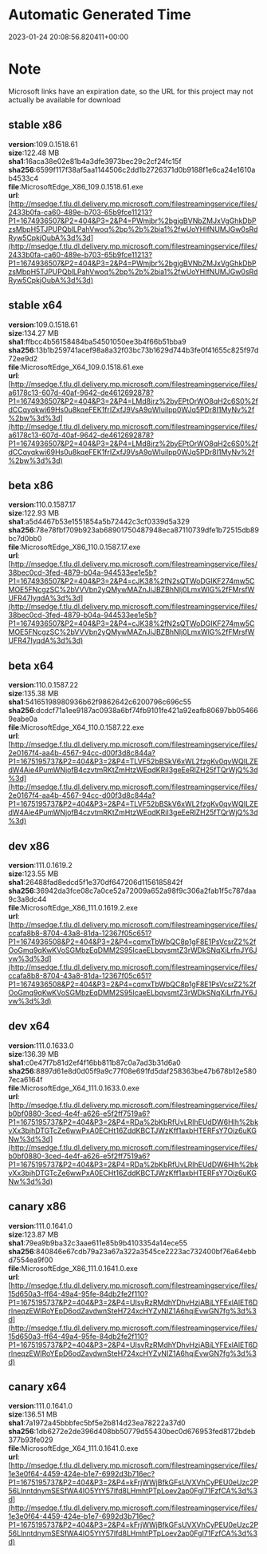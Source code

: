 # Automatic Generated Time
2023-01-24 20:08:56.820411+00:00

# Note
Microsoft links have an expiration date, so the URL for this project may not actually be available for download

## stable x86
**version**:109.0.1518.61  
**size**:122.48 MB  
**sha1**:16aca38e02e81b4a3dfe3973bec29c2cf24fc15f  
**sha256**:6599f117f38af5aa1144506c2dd1b2726371d0b9188f1e6ca24e1610ab4533c4  
**file**:MicrosoftEdge_X86_109.0.1518.61.exe  
**url**:[http://msedge.f.tlu.dl.delivery.mp.microsoft.com/filestreamingservice/files/2433b0fa-ca60-489e-b703-65b9fce11213?P1=1674936507&P2=404&P3=2&P4=PWmjbr%2bgjgBVNbZMJxVgGhkDbPzsMbpH5TJPUPQblLPahVwoq%2bp%2b%2bia1%2fwUoYHIfNUMJGw0sRdRyw5CpkjOubA%3d%3d](http://msedge.f.tlu.dl.delivery.mp.microsoft.com/filestreamingservice/files/2433b0fa-ca60-489e-b703-65b9fce11213?P1=1674936507&P2=404&P3=2&P4=PWmjbr%2bgjgBVNbZMJxVgGhkDbPzsMbpH5TJPUPQblLPahVwoq%2bp%2b%2bia1%2fwUoYHIfNUMJGw0sRdRyw5CpkjOubA%3d%3d)  

## stable x64
**version**:109.0.1518.61  
**size**:134.27 MB  
**sha1**:ffbcc4b56158484ba54501050ee3b4f66b51bba9  
**sha256**:13b1b259741acef98a8a32f03bc73b1629d744b3fe0f41655c825f97d72ee9d2  
**file**:MicrosoftEdge_X64_109.0.1518.61.exe  
**url**:[http://msedge.f.tlu.dl.delivery.mp.microsoft.com/filestreamingservice/files/a6178c13-607d-40af-9642-de4612692878?P1=1674936507&P2=404&P3=2&P4=LMd8jrz%2byEPtOrWO8qH2c6S0%2fdCCqyqkwi69Hs0u8kqeFEK1frIZxfJ9VsA9qWIuilpp0WJq5PDr8I1MyNv%2f%2bw%3d%3d](http://msedge.f.tlu.dl.delivery.mp.microsoft.com/filestreamingservice/files/a6178c13-607d-40af-9642-de4612692878?P1=1674936507&P2=404&P3=2&P4=LMd8jrz%2byEPtOrWO8qH2c6S0%2fdCCqyqkwi69Hs0u8kqeFEK1frIZxfJ9VsA9qWIuilpp0WJq5PDr8I1MyNv%2f%2bw%3d%3d)  

## beta x86
**version**:110.0.1587.17  
**size**:122.93 MB  
**sha1**:a5d4467b53e1551854a5b72442c3cf0339d5a329  
**sha256**:78e78fbf709b923ab68901750487948eca87110739dfe1b72515db89bc7d0bb0  
**file**:MicrosoftEdge_X86_110.0.1587.17.exe  
**url**:[http://msedge.f.tlu.dl.delivery.mp.microsoft.com/filestreamingservice/files/38bec0cd-3fed-4879-b04a-944533ee1e5b?P1=1674936507&P2=404&P3=2&P4=cJK38%2fN2sQTWoDGIKF274mw5CMOE5FNcgzSC%2bVVVbn2yQMywMAZnJiJBZBhNIj0LmxWlG%2fFMrsfWUFR47IyqdA%3d%3d](http://msedge.f.tlu.dl.delivery.mp.microsoft.com/filestreamingservice/files/38bec0cd-3fed-4879-b04a-944533ee1e5b?P1=1674936507&P2=404&P3=2&P4=cJK38%2fN2sQTWoDGIKF274mw5CMOE5FNcgzSC%2bVVVbn2yQMywMAZnJiJBZBhNIj0LmxWlG%2fFMrsfWUFR47IyqdA%3d%3d)  

## beta x64
**version**:110.0.1587.22  
**size**:135.38 MB  
**sha1**:54165198980936b62f9862642c6200796c696c55  
**sha256**:dcdcf71a1ee9187ac0938a6bf74fb9101fe421a92eafb80697bb054669eabe0a  
**file**:MicrosoftEdge_X64_110.0.1587.22.exe  
**url**:[http://msedge.f.tlu.dl.delivery.mp.microsoft.com/filestreamingservice/files/2e0167f4-aa4b-4567-94cc-d00f3d8c844a?P1=1675195737&P2=404&P3=2&P4=TLVF52bBSkV6xWL2fzgKv0qvWQILZEdW4Aie4PumWNjofB4czvtmRKtZmHtzWEqdKRiI3geEeRlZH25fTQrWjQ%3d%3d](http://msedge.f.tlu.dl.delivery.mp.microsoft.com/filestreamingservice/files/2e0167f4-aa4b-4567-94cc-d00f3d8c844a?P1=1675195737&P2=404&P3=2&P4=TLVF52bBSkV6xWL2fzgKv0qvWQILZEdW4Aie4PumWNjofB4czvtmRKtZmHtzWEqdKRiI3geEeRlZH25fTQrWjQ%3d%3d)  

## dev x86
**version**:111.0.1619.2  
**size**:123.55 MB  
**sha1**:26488fad8edcd5f1e370df647206d1156185842f  
**sha256**:36942da3fce08c7a0ce52a72009a652a98f9c306a2fab1f5c787daa9c3a8dc44  
**file**:MicrosoftEdge_X86_111.0.1619.2.exe  
**url**:[http://msedge.f.tlu.dl.delivery.mp.microsoft.com/filestreamingservice/files/ccafa8b8-8704-43a8-81da-12367f05c651?P1=1674936508&P2=404&P3=2&P4=cqmxTbWbQC8p1gF8E1PsVcsrZ2%2fOoGmq9qKwKVoSGMbzEqDMM2S95IcaeELbqvsmtZ3rWDkSNqXiLrfnJY6Jvw%3d%3d](http://msedge.f.tlu.dl.delivery.mp.microsoft.com/filestreamingservice/files/ccafa8b8-8704-43a8-81da-12367f05c651?P1=1674936508&P2=404&P3=2&P4=cqmxTbWbQC8p1gF8E1PsVcsrZ2%2fOoGmq9qKwKVoSGMbzEqDMM2S95IcaeELbqvsmtZ3rWDkSNqXiLrfnJY6Jvw%3d%3d)  

## dev x64
**version**:111.0.1633.0  
**size**:136.39 MB  
**sha1**:c0e47f7b81d2ef4f16bb811b87c0a7ad3b31d6a0  
**sha256**:8897d61e8d0d05f9a9c77f08e691fd5daf258363be47b678b12e5807eca6164f  
**file**:MicrosoftEdge_X64_111.0.1633.0.exe  
**url**:[http://msedge.f.tlu.dl.delivery.mp.microsoft.com/filestreamingservice/files/b0bf0880-3ced-4e4f-a626-e5f2ff7519a6?P1=1675195737&P2=404&P3=2&P4=RDa%2bKbRfUvLRlhEUdDW6Hlh%2bkvXx3bjhDTGTcZe6wwPxA0ECHt16ZddKBCTJWzKff1axbHTERFsY7Oiz6uKGNw%3d%3d](http://msedge.f.tlu.dl.delivery.mp.microsoft.com/filestreamingservice/files/b0bf0880-3ced-4e4f-a626-e5f2ff7519a6?P1=1675195737&P2=404&P3=2&P4=RDa%2bKbRfUvLRlhEUdDW6Hlh%2bkvXx3bjhDTGTcZe6wwPxA0ECHt16ZddKBCTJWzKff1axbHTERFsY7Oiz6uKGNw%3d%3d)  

## canary x86
**version**:111.0.1641.0  
**size**:123.87 MB  
**sha1**:79ea9b9ba32c3aae611e85b9b4103354a14ece55  
**sha256**:840846e67cdb79a23a67a322a3545ce2223ac732400bf76a64ebbd7554ea9f00  
**file**:MicrosoftEdge_X86_111.0.1641.0.exe  
**url**:[http://msedge.f.tlu.dl.delivery.mp.microsoft.com/filestreamingservice/files/15d650a3-ff64-49a4-95fe-84db2fe2f110?P1=1675195737&P2=404&P3=2&P4=UIsvRzRMdhYDhvHzjABjLYFExlAlET6DrlneqzEWlRoYEpD6odZavdwnSteH724xcHYZyNIZ1A6hqiEvwGN7fg%3d%3d](http://msedge.f.tlu.dl.delivery.mp.microsoft.com/filestreamingservice/files/15d650a3-ff64-49a4-95fe-84db2fe2f110?P1=1675195737&P2=404&P3=2&P4=UIsvRzRMdhYDhvHzjABjLYFExlAlET6DrlneqzEWlRoYEpD6odZavdwnSteH724xcHYZyNIZ1A6hqiEvwGN7fg%3d%3d)  

## canary x64
**version**:111.0.1641.0  
**size**:136.51 MB  
**sha1**:7a1972a45bbbfec5bf5e2b814d23ea78222a37d0  
**sha256**:1db6272e2de396d408bb50779d55430bec0d676953fed8172bdeb377b93fe029  
**file**:MicrosoftEdge_X64_111.0.1641.0.exe  
**url**:[http://msedge.f.tlu.dl.delivery.mp.microsoft.com/filestreamingservice/files/1e3e0f64-4459-424e-b1e7-6992d3b716ec?P1=1675195737&P2=404&P3=2&P4=kFrjWWjBfkGFsUVXVhCyPEU0eUzc2P56LlnntdnymSESfWA4IO5YtY57Ifd8LHmhtPTpLoev2ap0FgI71FzfCA%3d%3d](http://msedge.f.tlu.dl.delivery.mp.microsoft.com/filestreamingservice/files/1e3e0f64-4459-424e-b1e7-6992d3b716ec?P1=1675195737&P2=404&P3=2&P4=kFrjWWjBfkGFsUVXVhCyPEU0eUzc2P56LlnntdnymSESfWA4IO5YtY57Ifd8LHmhtPTpLoev2ap0FgI71FzfCA%3d%3d)  

